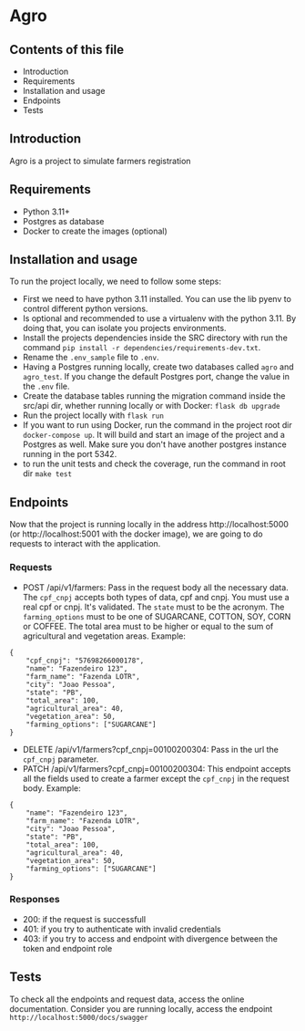 # Agro

## Contents of this file

 - Introduction
 - Requirements
 - Installation and usage
 - Endpoints
 - Tests

## Introduction

Agro is a project to simulate farmers registration

## Requirements

 - Python 3.11+
 - Postgres as database
 - Docker to create the images (optional)

## Installation and usage

To run the project locally, we need to follow some steps:

 - First we need to have python 3.11 installed. You can use the lib pyenv to control different python versions.
 - Is optional and recommended to use a virtualenv with the python 3.11. By doing that, you can isolate you projects environments.
 - Install the projects dependencies inside the SRC directory with run the command `pip install -r dependencies/requirements-dev.txt`.
 - Rename the `.env_sample` file to `.env`.
 - Having a Postgres running locally, create two databases called `agro` and `agro_test`. If you change the default Postgres port, change the value in the `.env` file.
 - Create the database tables running the migration command inside the src/api dir, whether running locally or with Docker: `flask db upgrade`
 - Run the project locally with `flask run`
 - If you want to run using Docker, run the command in the project root dir `docker-compose up`. It will build and start an image of the project and a Postgres as well. Make sure you don't have another postgres instance running in the port 5342.
- to run the unit tests and check the coverage, run the command in root dir `make test`

## Endpoints

Now that the project is running locally in the address http://localhost:5000 (or http://localhost:5001 with the docker image), we are going to do requests to interact with the application.

### Requests
- POST /api/v1/farmers: Pass in the request body all the necessary data. The `cpf_cnpj` accepts both types of data, cpf and cnpj. You must use a real cpf or cnpj. It's validated. The `state` must to be the acronym. The `farming_options` must to be one of SUGARCANE, COTTON, SOY, CORN or COFFEE. The total area must to be higher or equal to the sum of agricultural and vegetation areas. Example:
```
{
    "cpf_cnpj": "57698266000178",
    "name": "Fazendeiro 123",
    "farm_name": "Fazenda LOTR",
    "city": "Joao Pessoa",
    "state": "PB",
    "total_area": 100,
    "agricultural_area": 40,
    "vegetation_area": 50,
    "farming_options": ["SUGARCANE"]
}
```
- DELETE /api/v1/farmers?cpf_cnpj=00100200304: Pass in the url the `cpf_cnpj` parameter.
- PATCH /api/v1/farmers?cpf_cnpj=00100200304: This endpoint accepts all the fields used to create a farmer except the  `cpf_cnpj` in the request body. Example:
```
{
    "name": "Fazendeiro 123",
    "farm_name": "Fazenda LOTR",
    "city": "Joao Pessoa",
    "state": "PB",
    "total_area": 100,
    "agricultural_area": 40,
    "vegetation_area": 50,
    "farming_options": ["SUGARCANE"]
}
```

### Responses
- 200: if the request is successfull
- 401: if you try to authenticate with invalid credentials
- 403: if you try to access and endpoint with divergence between the token and endpoint role

## Tests

To check all the endpoints and request data, access the online documentation. Consider you are running locally, access the endpoint `http://localhost:5000/docs/swagger`